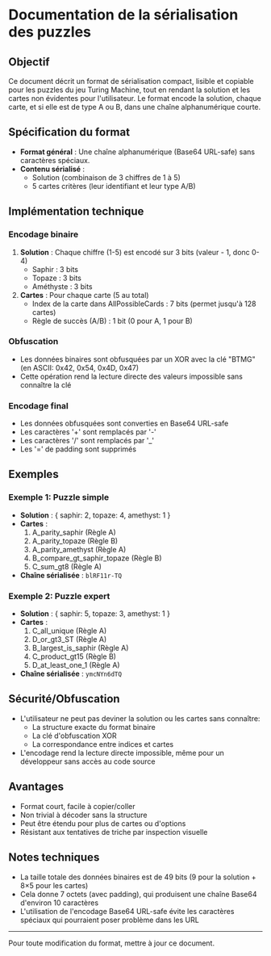 # Documentation de la sérialisation des puzzles

## Objectif

Ce document décrit un format de sérialisation compact, lisible et copiable pour les puzzles du jeu Turing Machine, tout en rendant la solution et les cartes non évidentes pour l'utilisateur. Le format encode la solution, chaque carte, et si elle est de type A ou B, dans une chaîne alphanumérique courte.

## Spécification du format

- **Format général** : Une chaîne alphanumérique (Base64 URL-safe) sans caractères spéciaux.
- **Contenu sérialisé** :
  - Solution (combinaison de 3 chiffres de 1 à 5)
  - 5 cartes critères (leur identifiant et leur type A/B)

## Implémentation technique

### Encodage binaire
1. **Solution** : Chaque chiffre (1-5) est encodé sur 3 bits (valeur - 1, donc 0-4)
   - Saphir : 3 bits
   - Topaze : 3 bits
   - Améthyste : 3 bits
2. **Cartes** : Pour chaque carte (5 au total)
   - Index de la carte dans AllPossibleCards : 7 bits (permet jusqu'à 128 cartes)
   - Règle de succès (A/B) : 1 bit (0 pour A, 1 pour B)

### Obfuscation
- Les données binaires sont obfusquées par un XOR avec la clé "BTMG" (en ASCII: 0x42, 0x54, 0x4D, 0x47)
- Cette opération rend la lecture directe des valeurs impossible sans connaître la clé

### Encodage final
- Les données obfusquées sont converties en Base64 URL-safe
- Les caractères '+' sont remplacés par '-'
- Les caractères '/' sont remplacés par '_'
- Les '=' de padding sont supprimés

## Exemples

### Exemple 1: Puzzle simple
- **Solution** : { saphir: 2, topaze: 4, amethyst: 1 }
- **Cartes** :
  1. A_parity_saphir (Règle A)
  2. A_parity_topaze (Règle B)
  3. A_parity_amethyst (Règle A)
  4. B_compare_gt_saphir_topaze (Règle B)
  5. C_sum_gt8 (Règle A)
- **Chaîne sérialisée** : `blRF11r-TQ`

### Exemple 2: Puzzle expert
- **Solution** : { saphir: 5, topaze: 3, amethyst: 1 }
- **Cartes** :
  1. C_all_unique (Règle A)
  2. D_or_gt3_ST (Règle A)
  3. B_largest_is_saphir (Règle A)
  4. C_product_gt15 (Règle B)
  5. D_at_least_one_1 (Règle A)
- **Chaîne sérialisée** : `ymcNYn6dTQ`

## Sécurité/Obfuscation

- L'utilisateur ne peut pas deviner la solution ou les cartes sans connaître:
  - La structure exacte du format binaire
  - La clé d'obfuscation XOR
  - La correspondance entre indices et cartes
- L'encodage rend la lecture directe impossible, même pour un développeur sans accès au code source

## Avantages
- Format court, facile à copier/coller
- Non trivial à décoder sans la structure
- Peut être étendu pour plus de cartes ou d'options
- Résistant aux tentatives de triche par inspection visuelle

## Notes techniques
- La taille totale des données binaires est de 49 bits (9 pour la solution + 8×5 pour les cartes)
- Cela donne 7 octets (avec padding), qui produisent une chaîne Base64 d'environ 10 caractères
- L'utilisation de l'encodage Base64 URL-safe évite les caractères spéciaux qui pourraient poser problème dans les URL

---

Pour toute modification du format, mettre à jour ce document.
